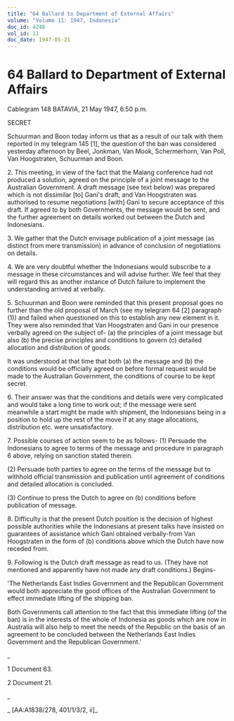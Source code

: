 ```yaml
---
title: "64 Ballard to Department of External Affairs"
volume: "Volume 11: 1947, Indonesia"
doc_id: 4248
vol_id: 11
doc_date: 1947-05-21
---
```


# 64 Ballard to Department of External Affairs

Cablegram 148 BATAVIA, 21 May 1947, 6.50 p.m.

SECRET

Schuurman and Boon today inform us that as a result of our talk with them reported in my telegram 145 [1], the question of the ban was considered yesterday afternoon by Beel, Jonkman, Van Mook, Schermerhorn, Van Poll, Van Hoogstraten, Schuurman and Boon.

2\. This meeting, in view of the fact that the Malang conference had not produced a solution, agreed on the principle of a joint message to the Australian Government. A draft message (see text below) was prepared which is not dissimilar [to] Gani's draft, and Van Hoogstraten was authorised to resume negotiations [with] Gani to secure acceptance of this draft. If agreed to by both Governments, the message would be sent, and the further agreement on details worked out between the Dutch and Indonesians.

3\. We gather that the Dutch envisage publication of a joint message (as distinct from mere transmission) in advance of conclusion of negotiations on details.

4\. We are very doubtful whether the Indonesians would subscribe to a message in these circumstances and will advise further. We feel that they will regard this as another instance of Dutch failure to implement the understanding arrived at verbally.

5\. Schuurman and Boon were reminded that this present proposal goes no further than the old proposal of March (see my telegram 64 [2] paragraph (1)) and failed when questioned on this to establish any new element in it. They were also reminded that Van Hoogstraten and Gani in our presence verbally agreed on the subject of- (a) the principles of a joint message but also (b) the precise principles and conditions to govern (c) detailed allocation and distribution of goods.

It was understood at that time that both (a) the message and (b) the conditions would be officially agreed on before formal request would be made to the Australian Government, the conditions of course to be kept secret.

6\. Their answer was that the conditions and details were very complicated and would take a long time to work out; if the message were sent meanwhile a start might be made with shipment, the Indonesians being in a position to hold up the rest of the move if at any stage allocations, distribution etc. were unsatisfactory.

7\. Possible courses of action seem to be as follows- (1) Persuade the Indonesians to agree to terms of the message and procedure in paragraph 6 above, relying on sanction stated therein.

(2) Persuade both parties to agree on the terms of the message but to withhold official transmission and publication until agreement of conditions and detailed allocation is concluded.

(3) Continue to press the Dutch to agree on (b) conditions before publication of message.

8\. Difficulty is that the present Dutch position is the decision of highest possible authorities while the Indonesians at present talks have insisted on guarantees of assistance which Gani obtained verbally-from Van Hoogstraten in the form of (b) conditions above which the Dutch have now receded from.

9\. Following is the Dutch draft message as read to us. (They have not mentioned and apparently have not made any draft conditions.) Begins-

'The Netherlands East Indies Government and the Republican Government would both appreciate the good offices of the Australian Government to effect immediate lifting of the shipping ban.

Both Governments call attention to the fact that this immediate lifting (of the ban) is in the interests of the whole of Indonesia as goods which are now in Australia will also help to meet the needs of the Republic on the basis of an agreement to be concluded between the Netherlands East Indies Government and the Republican Government.'

_

1 Document 63.

2 Document 21.

_

_ [AA:A1838/278, 401/1/3/2, ii]_
